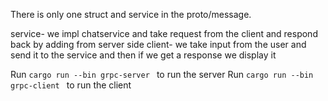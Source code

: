 There is only one struct and service in the proto/message.

service- we impl chatservice  and take request from the client and respond back by adding from server side
client- we take input from the user and send it to the service and then if we get a response we display it

Run  ```cargo run --bin grpc-server ``` to run the server
Run  ```cargo run --bin grpc-client ``` to run the client
